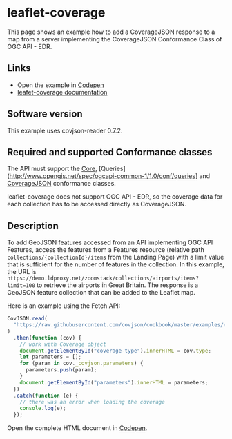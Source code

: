 # leaflet-coverage

This page shows an example how to add a CoverageJSON response to a map from a server implementing the CoverageJSON
Conformance Class of OGC API - EDR.

## Links

- Open the example in [Codepen](https://codepen.io/letmaik/pen/OXgPXQ)
- [leafet-coverage documentation](https://github.com/Reading-eScience-Centre/leaflet-coverage)

## Software version

This example uses covjson-reader 0.7.2.

## Required and supported Conformance classes

The API must support the [Core](http://www.opengis.net/spec/ogcapi-common-1/1.0/conf/core), [Queries](http://www.opengis.net/spec/ogcapi-common-1/1.0/conf/queries] and [CoverageJSON](http://www.opengis.net/spec/ogcapi-common-1/1.0/conf/covjson) conformance classes.

leaflet-coverage does not support OGC API - EDR, so the coverage data for each collection has to be accessed directly as CoverageJSON.

## Description

To add GeoJSON features accessed from an API implementing OGC API Features, access the features from a Features resource (relative path `collections/{collectionId}/items` from the Landing Page) with a limit value that is sufficient for the number of features in the collection. In this example, the URL is `https://demo.ldproxy.net/zoomstack/collections/airports/items?limit=100` to retrieve the airports in Great Britain. The response is a GeoJSON feature collection that can be added to the Leaflet map.

Here is an example using the Fetch API:

```javascript
CovJSON.read(
  "https://raw.githubusercontent.com/covjson/cookbook/master/examples/coverages/grid.covjson"
)
  .then(function (cov) {
    // work with Coverage object
    document.getElementById("coverage-type").innerHTML = cov.type;
    let parameters = [];
    for (param in cov._covjson.parameters) {
      parameters.push(param);
    }
    document.getElementById("parameters").innerHTML = parameters;
  })
  .catch(function (e) {
    // there was an error when loading the coverage
    console.log(e);
  });
```

Open the complete HTML document in [Codepen](https://codepen.io/tomkralidis/pen/yLMYVwL).
